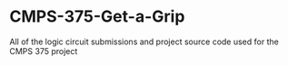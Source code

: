 # CMPS-375-Get-a-Grip
All of the logic circuit submissions and project source code used for the CMPS 375 project
